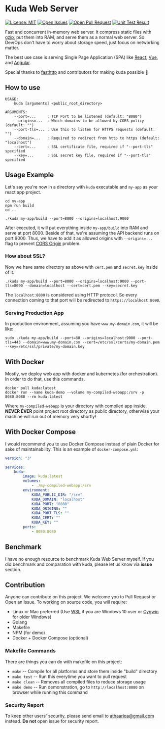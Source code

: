 # Kuda Web Server

[![License: MIT](https://img.shields.io/badge/License-MIT-yellow.svg)](https://opensource.org/licenses/MIT)
[![Open Issues](https://img.shields.io/github/issues-raw/Thor-x86/kuda)](https://github.com/Thor-x86/kuda/issues)
[![Open Pull Request](https://img.shields.io/github/issues-pr-raw/Thor-x86/kuda)](https://github.com/Thor-x86/kuda/pulls)
[![Unit Test Result](https://img.shields.io/travis/Thor-x86/kuda)](https://travis-ci.org/Thor-x86/kuda)


Fast and concurrent in-memory web server. It compress static files with [gzip](https://en.wikipedia.org/wiki/Gzip), put them into RAM, and serve them as a normal web server. So Dev/Ops don't have to worry about storage speed, just focus on networking matter.

The best use case is serving Single Page Application (SPA) like [React](https://reactjs.org/), [Vue](https://vuejs.org/), and [Angular](https://angular.io/).

Special thanks to [fasthttp](https://github.com/valyala/fasthttp) and contributors for making kuda possible 🤘

## How to use

```
USAGE:
    kuda [arguments] <public_root_directory>

ARGUMENTS:
    --port=...     : TCP Port to be listened (default: "8080")
    --origins=...  : Which domains to be allowed by CORS policy (default: "")
    --port-tls=... : Use this to listen for HTTPS requests (default: "")
    --domain=...   : Required to redirect from http to https (default: "localhost")
    --cert=...     : SSL certificate file, required if "--port-tls" specified
    --key=...      : SSL secret key file, required if "--port-tls" specified
```

## Usage Example

Let's say you're now in a directory with `kuda` executable and `my-app` as your react app project.

```
cd my-app
npm run build
cd ..

./kuda my-app/build --port=8000 --origins=localhost:9000
```

After executed, it will put everything inside `my-app/build` into RAM and serve at port 8000. Beside of that, we're assuming the API backend runs on port 9000. Thus, we have to add it as allowed origins with `--origins=...` flag to prevent [CORS Origin](https://developer.mozilla.org/en-US/docs/Web/HTTP/CORS) problem.

### How about SSL?

Now we have same directory as above with `cert.pem` and `secret.key` inside of it.

```
./kuda my-app/build --port=8000 --origins=localhost:9000 --port-tls=8090 --domain=localhost --cert=cert.pem --key=secret.key
```

The `localhost:8000` is considered using HTTP protocol. So every connection coming to that port will be redirected to `https://localhost:8090`.


### Serving Production App

In production environment, assuming you have `www.my-domain.com`, it will be like:

```
sudo ./kuda my-app/build --port=80 --origins=localhost:9000 --port-tls=443 --domain=www.my-domain.com --cert=/etc/ssl/certs/my-domain.pem --key=/etc/ssl/private/my-domain.key
```

## With Docker

Mostly, we deploy web app with docker and kubernetes (for orchestration). In order to do that, use this commands.

```
docker pull kuda:latest
docker run --name kuda-demo --volume my-compiled-webapp:/srv -p 8080:8080 --rm kuda:latest
```

Where `my-compiled-webapp` is your directory with compiled app inside. **NEVER EVER** point project root directory as public directory, otherwise your machine will run out of memory very shortly!

## With Docker Compose

I would recommend you to use Docker Compose instead of plain Docker for sake of maintainability. This is an example of `docker-compose.yml`:

```yml
version: "3"

services:
    kuda:
        image: kuda:latest
        volumes:
            - ./my-compiled-webapp:/srv
        environment:
            KUDA_PUBLIC_DIR: "/srv"
            KUDA_DOMAIN: "localhost"
            KUDA_PORT: "8080"
            KUDA_ORIGINS: ""
            KUDA_PORT_TLS: ""
            KUDA_CERT: ""
            KUDA_KEY: ""
        ports:
            - 8080:8080
```

## Benchmark

I have no enough resource to benchmark Kuda Web Server myself. If you did benchmark and comparation with kuda, please let us know via **issue** section.

## Contribution

Anyone can contribute on this project. We welcome you to Pull Request or Open an Issue. To working on source code, you will require:
- Linux or Mac preferred (Use [WSL](https://docs.microsoft.com/en-us/windows/wsl/install-win10) if you are Windows 10 user or [Cygwin](https://www.cygwin.com/) for older Windows)
- Golang
- Makefile
- NPM (for demo)
- Docker + Docker Compose (optional)

### Makefile Commands

There are things you can do with makefile on this project:
- `make`       -- Compile for all platforms and store them inside "build" directory
- `make test`  -- Run this everytime you want to pull request
- `make clean` -- Removes all compiled files to reduce storage usage
- `make demo`  -- Run demonstration, go to `http://localhost:8080` on browser while running this command

### Security Report

To keep other users' security, please send email to [athaariqa@gmail.com](mailto://athaariqa@gmail.com) instead. **Do not** open issue for security report.
